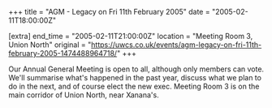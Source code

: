 +++
title = "AGM - Legacy on Fri 11th February 2005"
date = "2005-02-11T18:00:00Z"

[extra]
end_time = "2005-02-11T21:00:00Z"
location = "Meeting Room 3, Union North"
original = "https://uwcs.co.uk/events/agm-legacy-on-fri-11th-february-2005-1474488964718/"
+++

Our Annual General Meeting is open to all, although only members can vote. We'll summarise what's happened in the past year, discuss what we plan to do in the next, and of course elect the new exec. Meeting Room 3 is on the main corridor of Union North, near Xanana's.

